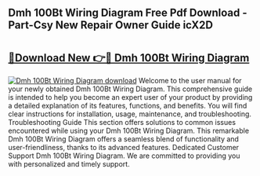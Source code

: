 ## Dmh 100Bt Wiring Diagram Free Pdf Download - Part-Csy New Repair Owner Guide icX2D

# <h2><a href="http://dfk96rt.blite.top/?on=Dmh+100Bt+Wiring+Diagram">🔗Download New 👉🔴 Dmh 100Bt Wiring Diagram</a></h2>

[![Dmh 100Bt Wiring Diagram download](https://i.imgur.com/lujVjoI.png)](http://dfk96rt.blite.top/?on=Dmh+100Bt+Wiring+Diagram)
Welcome to the user manual for your newly obtained Dmh 100Bt Wiring Diagram. This comprehensive guide is intended to help you become an expert user of your product by providing a detailed explanation of its features, functions, and benefits. You will find clear instructions for installation, usage, maintenance, and troubleshooting. Troubleshooting Guide This section offers solutions to common issues encountered while using your Dmh 100Bt Wiring Diagram. This remarkable Dmh 100Bt Wiring Diagram offers a seamless blend of functionality and user-friendliness, thanks to its advanced features. Dedicated Customer Support Dmh 100Bt Wiring Diagram. We are committed to providing you with personalized and timely support.
